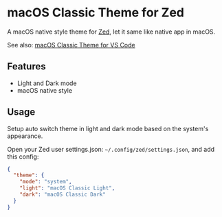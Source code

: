 # macOS Classic Theme for Zed

A macOS native style theme for [Zed](https://zed.dev), let it same like native app in macOS.

See also: [macOS Classic Theme for VS Code](https://marketplace.visualstudio.com/items?itemName=huacnlee.theme-macos-classic)

## Features

- Light and Dark mode
- macOS native style

## Usage

Setup auto switch theme in light and dark mode based on the system's appearance.

Open your Zed user settings.json: `~/.config/zed/settings.json`, and add this config:

```json
{
  "theme": {
    "mode": "system",
    "light": "macOS Classic Light",
    "dark": "macOS Classic Dark"
  }
}
```
